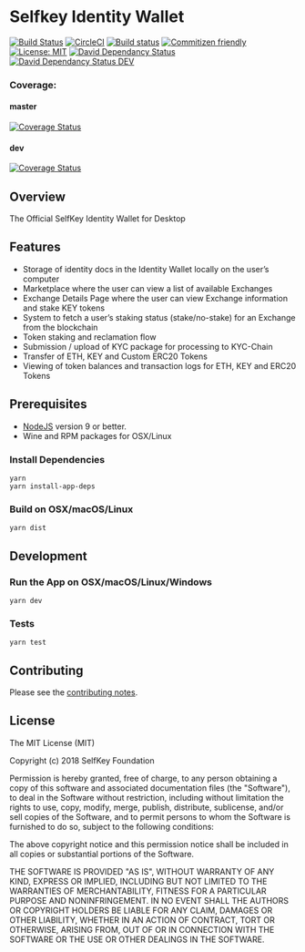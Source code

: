 # Selfkey Identity Wallet

[![Build Status](https://travis-ci.org/SelfKeyFoundation/Identity-Wallet.svg?branch=dev)](https://travis-ci.org/SelfKeyFoundation/Identity-Wallet) [![CircleCI](https://circleci.com/gh/SelfKeyFoundation/Identity-Wallet.svg?style=svg)](https://circleci.com/gh/SelfKeyFoundation/Identity-Wallet) [![Build status](https://ci.appveyor.com/api/projects/status/7g0lesr2456giitd?svg=true)](https://ci.appveyor.com/project/rodrigopavezi/identity-wallet)
 [![Commitizen friendly](https://img.shields.io/badge/commitizen-friendly-brightgreen.svg)](http://commitizen.github.io/cz-cli/) [![License: MIT](https://img.shields.io/badge/License-MIT-yellow.svg)](https://opensource.org/licenses/MIT) [![David Dependancy Status](https://david-dm.org/SelfKeyFoundation/Identity-Wallet.svg)](https://david-dm.org/SelfKeyFoundation/Identity-Wallet) [![David Dependancy Status DEV](https://david-dm.org/SelfKeyFoundation/Identity-Wallet/dev-status.svg)](https://david-dm.org/SelfKeyFoundation/Identity-Wallet?type=dev)

 ### Coverage:
 #### master
 [![Coverage Status](https://coveralls.io/repos/github/SelfKeyFoundation/Identity-Wallet/badge.svg?branch=master)](https://coveralls.io/github/SelfKeyFoundation/Identity-Wallet?branch=master)
 #### dev
 [![Coverage Status](https://coveralls.io/repos/github/SelfKeyFoundation/Identity-Wallet/badge.svg?branch=dev)](https://coveralls.io/github/SelfKeyFoundation/Identity-Wallet?branch=dev)

## Overview

The Official SelfKey Identity Wallet for Desktop

## Features

* Storage of identity docs in the Identity Wallet locally on the user’s computer
* Marketplace where the user can view a list of available Exchanges
* Exchange Details Page where the user can view Exchange information and stake KEY tokens
* System to fetch a user’s staking status (stake/no-stake) for an Exchange from the blockchain
* Token staking and reclamation flow
* Submission / upload of KYC package for processing to KYC-Chain
* Transfer of ETH, KEY and Custom ERC20 Tokens
* Viewing of token balances and transaction logs for ETH, KEY and ERC20 Tokens

## Prerequisites

* [NodeJS](https://nodejs.org) version 9 or better.
* Wine and RPM packages for OSX/Linux

### Install Dependencies

    yarn
    yarn install-app-deps

### Build on OSX/macOS/Linux

    yarn dist

## Development

### Run the App on OSX/macOS/Linux/Windows

    yarn dev

### Tests

    yarn test

## Contributing

Please see the [contributing notes](CONTRIBUTING.md).

## License

The MIT License (MIT)

Copyright (c) 2018 SelfKey Foundation

Permission is hereby granted, free of charge, to any person obtaining a copy of this software and associated documentation files (the "Software"), to deal in the Software without restriction, including without limitation the rights to use, copy, modify, merge, publish, distribute, sublicense, and/or sell copies of the Software, and to permit persons to whom the Software is furnished to do so, subject to the following conditions:

The above copyright notice and this permission notice shall be included in all copies or substantial portions of the Software.

THE SOFTWARE IS PROVIDED "AS IS", WITHOUT WARRANTY OF ANY KIND, EXPRESS OR IMPLIED, INCLUDING BUT NOT LIMITED TO THE WARRANTIES OF MERCHANTABILITY, FITNESS FOR A PARTICULAR PURPOSE AND NONINFRINGEMENT. IN NO EVENT SHALL THE AUTHORS OR COPYRIGHT HOLDERS BE LIABLE FOR ANY CLAIM, DAMAGES OR OTHER LIABILITY, WHETHER IN AN ACTION OF CONTRACT, TORT OR OTHERWISE, ARISING FROM, OUT OF OR IN CONNECTION WITH THE SOFTWARE OR THE USE OR OTHER DEALINGS IN THE SOFTWARE.
